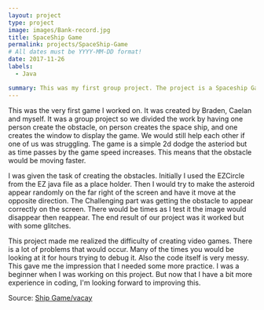 ```yaml
---
layout: project
type: project
image: images/Bank-record.jpg
title: SpaceShip Game
permalink: projects/SpaceShip-Game
# All dates must be YYYY-MM-DD format!
date: 2017-11-26
labels:
  - Java

summary: This was my first group project. The project is a Spaceship Game implemented in Java. It was implemented by using Eclipse and the given EZ java file to implement the game.
---
```


This was the very first game I worked on. It was created by Braden, Caelan and myself. It was a group project so we divided the work by having one person create the obstacle, on person creates the space ship, and one creates the window to display the game. We would still help each other if one of us was struggling. The game is a simple 2d dodge the asteriod but as time passes by the game speed increases. This means that the obstacle would be moving faster.

I was given the task of creating the obstacles. Initially I used the EZCircle from the EZ java file as a place holder. Then I would try to make the asteroid appear randomly on the far right of the screen and have it move at the opposite direction. The Challenging part was getting the obstacle to appear correctly on the screen. There would be times as I test it the image would disappear then reappear. The end result of our project was it worked but with some glitches.

This project made me realized the difficulty of creating video games. There is a lot of problems that would occur. Many of the times you would be looking at it for hours trying to debug it. Also the code itself is very messy. This gave me the impression that I needed some more practice. I was a beginner when I was working on this project. But now that I have a bit more experience in coding, I'm looking forward to improving this.

Source: <a href="https://github.com/buccatm/Java-Game3/tree/master/pro3y"><i class="large github icon"></i>Ship Game/vacay</a>
